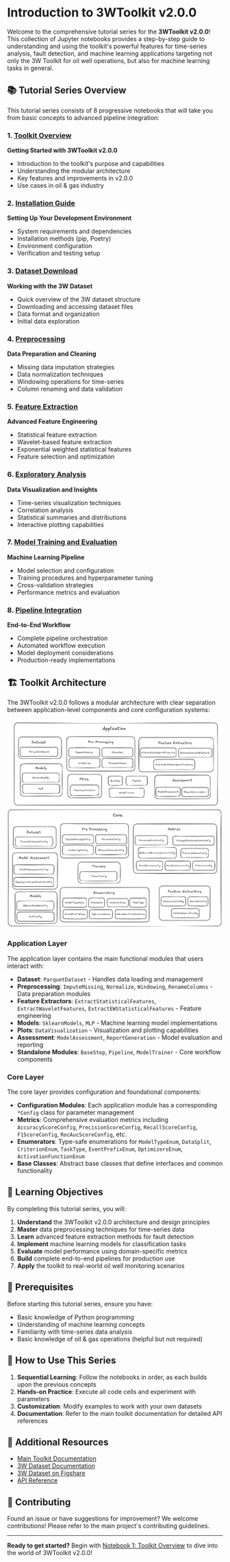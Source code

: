 # Introduction to 3WToolkit v2.0.0

Welcome to the comprehensive tutorial series for the **3WToolkit v2.0.0**! This collection of Jupyter notebooks provides a step-by-step guide to understanding and using the toolkit's powerful features for time-series analysis, fault detection, and machine learning applications targeting not only the 3W Toolkit for oil well operations, but also for machine learning tasks in general.

## 📚 Tutorial Series Overview

This tutorial series consists of 8 progressive notebooks that will take you from basic concepts to advanced pipeline integration:

### 1. [Toolkit Overview](1_toolkit_overview.ipynb)
**Getting Started with 3WToolkit v2.0.0**
- Introduction to the toolkit's purpose and capabilities
- Understanding the modular architecture
- Key features and improvements in v2.0.0
- Use cases in oil & gas industry

### 2. [Installation Guide](2_installation.ipynb)
**Setting Up Your Development Environment**
- System requirements and dependencies
- Installation methods (pip, Poetry)
- Environment configuration
- Verification and testing setup

### 3. [Dataset Download](3_download_dataset.ipynb)
**Working with the 3W Dataset**
- Quick overview of the 3W dataset structure
- Downloading and accessing dataset files
- Data format and organization
- Initial data exploration

### 4. [Preprocessing](4_preprocessing.ipynb)
**Data Preparation and Cleaning**
- Missing data imputation strategies
- Data normalization techniques
- Windowing operations for time-series
- Column renaming and data validation

### 5. [Feature Extraction](5_feature_extraction.ipynb)
**Advanced Feature Engineering**
- Statistical feature extraction
- Wavelet-based feature extraction
- Exponential weighted statistical features
- Feature selection and optimization

### 6. [Exploratory Analysis](6_exploratory_analysis.ipynb)
**Data Visualization and Insights**
- Time-series visualization techniques
- Correlation analysis
- Statistical summaries and distributions
- Interactive plotting capabilities

### 7. [Model Training and Evaluation](7_model_training_and_evaluation.ipynb)
**Machine Learning Pipeline**
- Model selection and configuration
- Training procedures and hyperparameter tuning
- Cross-validation strategies
- Performance metrics and evaluation

### 8. [Pipeline Integration](8_pipeline_integration.ipynb)
**End-to-End Workflow**
- Complete pipeline orchestration
- Automated workflow execution
- Model deployment considerations
- Production-ready implementations

## 🏗️ Toolkit Architecture

The 3WToolkit v2.0.0 follows a modular architecture with clear separation between application-level components and core configuration systems:

![3WToolkit Main Classes](assets/main_classes.png)


### Application Layer
The application layer contains the main functional modules that users interact with:

- **Dataset**: `ParquetDataset` - Handles data loading and management
- **Preprocessing**: `ImputeMissing`, `Normalize`, `Windowing`, `RenameColumns` - Data preparation modules
- **Feature Extractors**: `ExtractStatisticalFeatures`, `ExtractWaveletFeatures`, `ExtractEWStatisticalFeatures` - Feature engineering
- **Models**: `SklearnModels`, `MLP` - Machine learning model implementations
- **Plots**: `DataVisualization` - Visualization and plotting capabilities
- **Assessment**: `ModelAssessment`, `ReportGeneration` - Model evaluation and reporting
- **Standalone Modules**: `BaseStep`, `Pipeline`, `ModelTrainer` - Core workflow components

### Core Layer
The core layer provides configuration and foundational components:

- **Configuration Modules**: Each application module has a corresponding `*Config` class for parameter management
- **Metrics**: Comprehensive evaluation metrics including `AccuracyScoreConfig`, `PrecisionScoreConfig`, `RecallScoreConfig`, `F1ScoreConfig`, `RocAucScoreConfig`, etc.
- **Enumerators**: Type-safe enumerations for `ModelTypeEnum`, `DataSplit`, `CriterionEnum`, `TaskType`, `EventPrefixEnum`, `OptimizersEnum`, `ActivationFunctionEnum`
- **Base Classes**: Abstract base classes that define interfaces and common functionality

## 🎯 Learning Objectives

By completing this tutorial series, you will:

1. **Understand** the 3WToolkit v2.0.0 architecture and design principles
2. **Master** data preprocessing techniques for time-series data
3. **Learn** advanced feature extraction methods for fault detection
4. **Implement** machine learning models for classification tasks
5. **Evaluate** model performance using domain-specific metrics
6. **Build** complete end-to-end pipelines for production use
7. **Apply** the toolkit to real-world oil well monitoring scenarios

## 🚀 Prerequisites

Before starting this tutorial series, ensure you have:

- Basic knowledge of Python programming
- Understanding of machine learning concepts
- Familiarity with time-series data analysis
- Basic knowledge of oil & gas operations (helpful but not required)

## 📖 How to Use This Series

1. **Sequential Learning**: Follow the notebooks in order, as each builds upon the previous concepts
2. **Hands-on Practice**: Execute all code cells and experiment with parameters
3. **Customization**: Modify examples to work with your own datasets
4. **Documentation**: Refer to the main toolkit documentation for detailed API references

## 🔗 Additional Resources

- [Main Toolkit Documentation](../../toolkit/ThreeWToolkit/README.md)
- [3W Dataset Documentation](../../dataset/README.md)
- [3W Dataset on Figshare](https://figshare.com/projects/3W_Dataset/251195)
- [API Reference](../../toolkit/ThreeWToolkit/)


## 🤝 Contributing

Found an issue or have suggestions for improvement? We welcome contributions! Please refer to the main project's contributing guidelines.

---

**Ready to get started?** Begin with [Notebook 1: Toolkit Overview](1_toolkit_overview.ipynb) to dive into the world of 3WToolkit v2.0.0!
